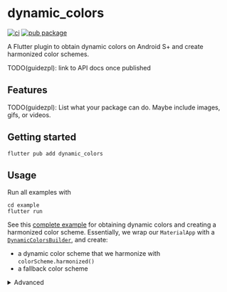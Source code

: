 # dynamic_colors

[![ci](https://github.com/material-foundation/material-dynamic-color-flutter/actions/workflows/test.yml/badge.svg)](https://github.com/material-foundation/material-dynamic-color-flutter/actions/workflows/test.yml)
[![pub package](https://img.shields.io/pub/v/dynamic_colors.svg)](https://pub.dev/packages/dynamic_colors)

A Flutter plugin to obtain dynamic colors on Android S+ and create harmonized
color schemes.

TODO(guidezpl): link to API docs once published

## Features

TODO(guidezpl): List what your package can do. Maybe include images, gifs, or videos.

## Getting started

`flutter pub add dynamic_colors`

## Usage

Run all examples with
```
cd example
flutter run
```

See this [complete example] for obtaining dynamic colors and creating 
a harmonized color scheme. Essentially, we wrap our `MaterialApp` with a 
[`DynamicColorsBuilder`](#1-dynamiccolorsbuilder), and create:
- a dynamic color scheme that we harmonize with `colorScheme.harmonized()`
- a fallback color scheme

<details> 
<Summary>Advanced</Summary>

`DynamicColorsBuilder` is a stateful widget that provides the device's
dynamic colors in a [`CorePalette`][CorePalette]. [Example][DynamicColorsBuilder example]

Android S+ | Other device
   --- | ---
<img width="100%" alt="Using dynamic color" src="https://user-images.githubusercontent.com/6655696/131468852-9e79837d-4109-40b8-82d7-3ef5fe8c225e.png" /> | <img width="100%" alt="Not using dynamic color" src="https://user-images.githubusercontent.com/6655696/131468869-180c0cad-80d5-4e5a-8f2a-6518c525b0a7.png" />

Under the hood, `DynamicColorsBuilder` uses `DynamicColorsPlugin.getCorePalette()`
to obtain the [`CorePalette`][CorePalette] asynchronously. Unlike with 
`DynamicColorsBuilder`, the developer is responsible for obtaining and
storing the [`CorePalette`][CorePalette].
[Example][DynamicColorsPlugin.getCorePalette example]
</details>

[CorePalette]: https://github.com/material-foundation/material-dynamic-color-flutter/tree/main/lib/tonal_palette.dart
[complete example]: https://github.com/material-foundation/material-dynamic-color-flutter/tree/main/example/lib/complete_example.dart
[DynamicColorsBuilder example]: https://github.com/material-foundation/material-dynamic-color-flutter/tree/main/example/lib/dynamic_colors_builder_example.dart
[DynamicColorsPlugin.getCorePalette example]: https://github.com/material-foundation/material-dynamic-color-flutter/tree/main/example/lib/get_dynamic_colors_example.dart

